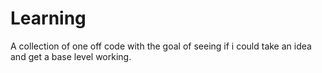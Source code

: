 # Learning

A collection of one off code with the goal of seeing if i could take an idea and get a base level working.

